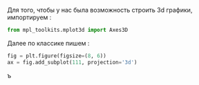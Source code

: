 Для того, чтобы у нас была возможность строить 3d графики, импортируем : 

```python 
from mpl_toolkits.mplot3d import Axes3D
```

Далее по классике пишем : 

```python 
fig = plt.figure(figsize=(8, 6))
ax = fig.add_subplot(111, projection='3d')
```
ъ